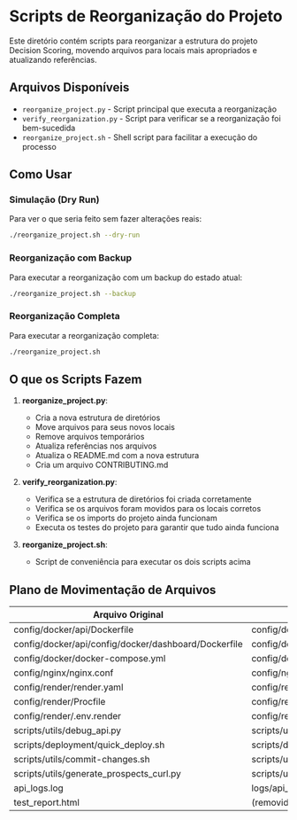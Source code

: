 # Scripts de Reorganização do Projeto

Este diretório contém scripts para reorganizar a estrutura do projeto Decision Scoring, movendo arquivos para locais mais apropriados e atualizando referências.

## Arquivos Disponíveis

- `reorganize_project.py` - Script principal que executa a reorganização
- `verify_reorganization.py` - Script para verificar se a reorganização foi bem-sucedida
- `reorganize_project.sh` - Shell script para facilitar a execução do processo

## Como Usar

### Simulação (Dry Run)

Para ver o que seria feito sem fazer alterações reais:

```bash
./reorganize_project.sh --dry-run
```

### Reorganização com Backup

Para executar a reorganização com um backup do estado atual:

```bash
./reorganize_project.sh --backup
```

### Reorganização Completa

Para executar a reorganização completa:

```bash
./reorganize_project.sh
```

## O que os Scripts Fazem

1. **reorganize_project.py**:
   - Cria a nova estrutura de diretórios
   - Move arquivos para seus novos locais
   - Remove arquivos temporários
   - Atualiza referências nos arquivos
   - Atualiza o README.md com a nova estrutura
   - Cria um arquivo CONTRIBUTING.md

2. **verify_reorganization.py**:
   - Verifica se a estrutura de diretórios foi criada corretamente
   - Verifica se os arquivos foram movidos para os locais corretos
   - Verifica se os imports do projeto ainda funcionam
   - Executa os testes do projeto para garantir que tudo ainda funciona

3. **reorganize_project.sh**:
   - Script de conveniência para executar os dois scripts acima

## Plano de Movimentação de Arquivos

| Arquivo Original | Novo Local |
|------------------|------------|
| config/docker/api/Dockerfile | config/docker/api/config/docker/api/Dockerfile |
| config/docker/api/config/docker/dashboard/Dockerfile | config/docker/dashboard/config/docker/api/Dockerfile |
| config/docker/docker-compose.yml | config/docker/config/docker/docker-compose.yml |
| config/nginx/nginx.conf | config/nginx/nginx.conf |
| config/render/render.yaml | config/render/config/render/render.yaml |
| config/render/Procfile | config/render/config/render/Procfile |
| config/render/.env.render | config/render/config/render/.env.render |
| scripts/utils/debug_api.py | scripts/utils/scripts/utils/debug_api.py |
| scripts/deployment/quick_deploy.sh | scripts/deployment/scripts/deployment/quick_deploy.sh |
| scripts/utils/commit-changes.sh | scripts/utils/scripts/utils/commit-changes.sh |
| scripts/utils/generate_prospects_curl.py | scripts/utils/scripts/utils/generate_prospects_curl.py |
| api_logs.log | logs/api_logs.log |
| test_report.html | (removido) |
